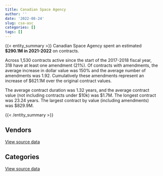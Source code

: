 ```yaml
---
title: Canadian Space Agency
author: ''
date: '2022-08-24'
slug: csa-asc
categories: []
tags: []
---
```


<script src="/rmarkdown-libs/htmlwidgets/htmlwidgets.js"></script>
<link href="/rmarkdown-libs/datatables-css/datatables-crosstalk.css" rel="stylesheet" />
<script src="/rmarkdown-libs/datatables-binding/datatables.js"></script>
<script src="/rmarkdown-libs/jquery/jquery-3.6.0.min.js"></script>
<link href="/rmarkdown-libs/dt-core-bootstrap/css/dataTables.bootstrap.min.css" rel="stylesheet" />
<link href="/rmarkdown-libs/dt-core-bootstrap/css/dataTables.bootstrap.extra.css" rel="stylesheet" />
<script src="/rmarkdown-libs/dt-core-bootstrap/js/jquery.dataTables.min.js"></script>
<script src="/rmarkdown-libs/dt-core-bootstrap/js/dataTables.bootstrap.min.js"></script>
<link href="/rmarkdown-libs/crosstalk/css/crosstalk.min.css" rel="stylesheet" />
<script src="/rmarkdown-libs/crosstalk/js/crosstalk.min.js"></script>
<script src="/rmarkdown-libs/htmlwidgets/htmlwidgets.js"></script>
<link href="/rmarkdown-libs/datatables-css/datatables-crosstalk.css" rel="stylesheet" />
<script src="/rmarkdown-libs/datatables-binding/datatables.js"></script>
<script src="/rmarkdown-libs/jquery/jquery-3.6.0.min.js"></script>
<link href="/rmarkdown-libs/dt-core-bootstrap/css/dataTables.bootstrap.min.css" rel="stylesheet" />
<link href="/rmarkdown-libs/dt-core-bootstrap/css/dataTables.bootstrap.extra.css" rel="stylesheet" />
<script src="/rmarkdown-libs/dt-core-bootstrap/js/jquery.dataTables.min.js"></script>
<script src="/rmarkdown-libs/dt-core-bootstrap/js/dataTables.bootstrap.min.js"></script>
<link href="/rmarkdown-libs/crosstalk/css/crosstalk.min.css" rel="stylesheet" />
<script src="/rmarkdown-libs/crosstalk/js/crosstalk.min.js"></script>

{{< entity_summary >}}
Canadian Space Agency spent an estimated **\$290.1M in 2021-2022** on contracts.

Across 1,530 contracts active since the start of the 2017-2018 fiscal year, 318 have at least one amendment (21%). Of contracts with amendments, the average increase in dollar value was 150% and the average number of amendments was 1.92. Cumulatively these amendments represent an increase of \$621.1M over the original contract values.

The average contract duration was 1.32 years, and the average contract value (not including contracts under \$10k) was \$1.7M. The longest contract was 23.24 years. The largest contract by value (including amendments) was \$829.9M.

{{< /entity_summary >}}

## Vendors

<div id="htmlwidget-1" style="width:100%;height:auto;" class="datatables html-widget"></div>
<script type="application/json" data-for="htmlwidget-1">{"x":{"style":"bootstrap","filter":"none","vertical":false,"data":[["<a href=\"/vendors/abb/\">ABB<\/a>","<a href=\"/vendors/access_2_networks/\">ACCESS 2 NETWORKS<\/a>","<a href=\"/vendors/adga_group/\">ADGA GROUP<\/a>","<a href=\"/vendors/airbus/\">AIRBUS<\/a>","<a href=\"/vendors/altis_human_resources/\">ALTIS HUMAN RESOURCES<\/a>","<a href=\"/vendors/applied_electonics/\">APPLIED ELECTONICS<\/a>","<a href=\"/vendors/artemp_personnel_services/\">ARTEMP PERSONNEL SERVICES<\/a>","<a href=\"/vendors/av_tech/\">AV TECH<\/a>","<a href=\"/vendors/beaudoin_canada/\">BEAUDOIN CANADA<\/a>","<a href=\"/vendors/bell_canada/\">BELL CANADA<\/a>","<a href=\"/vendors/black_mcdonald/\">BLACK MCDONALD<\/a>","<a href=\"/vendors/bouthillette_parizeau/\">BOUTHILLETTE PARIZEAU<\/a>","<a href=\"/vendors/c_core/\">C CORE<\/a>","<a href=\"/vendors/calian/\">CALIAN<\/a>","<a href=\"/vendors/canadensys_aerospace/\">CANADENSYS AEROSPACE<\/a>","<a href=\"/vendors/canadian_corps_of_commissionaires/\">CANADIAN CORPS OF COMMISSIONAIRES<\/a>","<a href=\"/vendors/canadian_nuclear_laboratories/\">CANADIAN NUCLEAR LABORATORIES<\/a>","<a href=\"/vendors/carahsoft_technology/\">CARAHSOFT TECHNOLOGY<\/a>","<a href=\"/vendors/carleton_university/\">CARLETON UNIVERSITY<\/a>","<a href=\"/vendors/cbci_telecom/\">CBCI TELECOM<\/a>","<a href=\"/vendors/cdw_canada/\">CDW CANADA<\/a>","<a href=\"/vendors/cedrom_sni/\">CEDROM SNI<\/a>","<a href=\"/vendors/charter_telecom/\">CHARTER TELECOM<\/a>","<a href=\"/vendors/chubb_edwards/\">CHUBB EDWARDS<\/a>","<a href=\"/vendors/cima/\">CIMA<\/a>","<a href=\"/vendors/cnw_group/\">CNW GROUP<\/a>","<a href=\"/vendors/communications_power/\">COMMUNICATIONS POWER<\/a>","<a href=\"/vendors/conexsys/\">CONEXSYS<\/a>","<a href=\"/vendors/contract_community/\">CONTRACT COMMUNITY<\/a>","<a href=\"/vendors/cummins_canada/\">CUMMINS CANADA<\/a>","<a href=\"/vendors/dell_computer/\">DELL COMPUTER<\/a>","<a href=\"/vendors/deloitte_and_touche/\">DELOITTE AND TOUCHE<\/a>","<a href=\"/vendors/domus_building_cleaning/\">DOMUS BUILDING CLEANING<\/a>","<a href=\"/vendors/ebsco_canada/\">EBSCO CANADA<\/a>","<a href=\"/vendors/elsevier/\">ELSEVIER<\/a>","<a href=\"/vendors/ems_technologies/\">EMS TECHNOLOGIES<\/a>","<a href=\"/vendors/evaluation_personnel_selection/\">EVALUATION PERSONNEL SELECTION<\/a>","<a href=\"/vendors/excel_human_resources/\">EXCEL HUMAN RESOURCES<\/a>","<a href=\"/vendors/ford_motor_company/\">FORD MOTOR COMPANY<\/a>","<a href=\"/vendors/garda_security_group/\">GARDA SECURITY GROUP<\/a>","<a href=\"/vendors/gartner/\">GARTNER<\/a>","<a href=\"/vendors/global_total_office/\">GLOBAL TOTAL OFFICE<\/a>","<a href=\"/vendors/goss_gilroy/\">GOSS GILROY<\/a>","<a href=\"/vendors/honeywell/\">HONEYWELL<\/a>","<a href=\"/vendors/hoskin_scientific/\">HOSKIN SCIENTIFIC<\/a>","<a href=\"/vendors/hypertec/\">HYPERTEC<\/a>","<a href=\"/vendors/ibm_canada/\">IBM CANADA<\/a>","<a href=\"/vendors/ifathom/\">IFATHOM<\/a>","<a href=\"/vendors/info_tech_research_group/\">INFO TECH RESEARCH GROUP<\/a>","<a href=\"/vendors/institut_national_d_optique/\">INSTITUT NATIONAL D OPTIQUE<\/a>","<a href=\"/vendors/integra_networks/\">INTEGRA NETWORKS<\/a>","<a href=\"/vendors/international_safety_research/\">INTERNATIONAL SAFETY RESEARCH<\/a>","<a href=\"/vendors/iron_mountain/\">IRON MOUNTAIN<\/a>","<a href=\"/vendors/it_net_consultants/\">IT NET CONSULTANTS<\/a>","<a href=\"/vendors/itex/\">ITEX<\/a>","<a href=\"/vendors/keysight_technologies_canada/\">KEYSIGHT TECHNOLOGIES CANADA<\/a>","<a href=\"/vendors/kone/\">KONE<\/a>","<a href=\"/vendors/kpmg/\">KPMG<\/a>","<a href=\"/vendors/l3harris/\">L3HARRIS<\/a>","<a href=\"/vendors/lansdowne_technologies/\">LANSDOWNE TECHNOLOGIES<\/a>","<a href=\"/vendors/leo_pisces_services_group/\">LEO PISCES SERVICES GROUP<\/a>","<a href=\"/vendors/les_entreprises_fervel/\">LES ENTREPRISES FERVEL<\/a>","<a href=\"/vendors/lumina_it/\">LUMINA IT<\/a>","<a href=\"/vendors/macdonald_dettwiler_and_associates/\">MACDONALD DETTWILER AND ASSOCIATES<\/a>","<a href=\"/vendors/magellan_aerospace/\">MAGELLAN AEROSPACE<\/a>","<a href=\"/vendors/media_q/\">MEDIA Q<\/a>","<a href=\"/vendors/mega_tech/\">MEGA TECH<\/a>","<a href=\"/vendors/mgis/\">MGIS<\/a>","<a href=\"/vendors/michanie_construction/\">MICHANIE CONSTRUCTION<\/a>","<a href=\"/vendors/microsoft_canada/\">MICROSOFT CANADA<\/a>","<a href=\"/vendors/mishkumi_technologies/\">MISHKUMI TECHNOLOGIES<\/a>","<a href=\"/vendors/neptec_design_group/\">NEPTEC DESIGN GROUP<\/a>","<a href=\"/vendors/nisha_techonologies/\">NISHA TECHONOLOGIES<\/a>","<a href=\"/vendors/opentext/\">OPENTEXT<\/a>","<a href=\"/vendors/oracle_canada/\">ORACLE CANADA<\/a>","<a href=\"/vendors/phaselock_systems_international/\">PHASELOCK SYSTEMS INTERNATIONAL<\/a>","<a href=\"/vendors/pleiad_canada/\">PLEIAD CANADA<\/a>","<a href=\"/vendors/podolinsky_equipment/\">PODOLINSKY EQUIPMENT<\/a>","<a href=\"/vendors/polaris_industries/\">POLARIS INDUSTRIES<\/a>","<a href=\"/vendors/pra/\">PRA<\/a>","<a href=\"/vendors/precisionit/\">PRECISIONIT<\/a>","<a href=\"/vendors/printers_plus/\">PRINTERS PLUS<\/a>","<a href=\"/vendors/procom_consultants/\">PROCOM CONSULTANTS<\/a>","<a href=\"/vendors/prologic_systems/\">PROLOGIC SYSTEMS<\/a>","<a href=\"/vendors/pylon_electronics/\">PYLON ELECTRONICS<\/a>","<a href=\"/vendors/qmr/\">QMR<\/a>","<a href=\"/vendors/quantum_management_services/\">QUANTUM MANAGEMENT SERVICES<\/a>","<a href=\"/vendors/quintet_consulting/\">QUINTET CONSULTING<\/a>","<a href=\"/vendors/sap/\">SAP<\/a>","<a href=\"/vendors/sed_systems/\">SED SYSTEMS<\/a>","<a href=\"/vendors/shi_canada/\">SHI CANADA<\/a>","<a href=\"/vendors/siemens/\">SIEMENS<\/a>","<a href=\"/vendors/sierra_systems_group/\">SIERRA SYSTEMS GROUP<\/a>","<a href=\"/vendors/softchoice/\">SOFTCHOICE<\/a>","<a href=\"/vendors/softsim_technologies/\">SOFTSIM TECHNOLOGIES<\/a>","<a href=\"/vendors/stantec/\">STANTEC<\/a>","<a href=\"/vendors/suse_software_solutions_canada/\">SUSE SOFTWARE SOLUTIONS CANADA<\/a>","<a href=\"/vendors/systemscope/\">SYSTEMSCOPE<\/a>","<a href=\"/vendors/telesat/\">TELESAT<\/a>","<a href=\"/vendors/teramach_technologies/\">TERAMACH TECHNOLOGIES<\/a>","<a href=\"/vendors/testforce_systems/\">TESTFORCE SYSTEMS<\/a>","<a href=\"/vendors/thales/\">THALES<\/a>","<a href=\"/vendors/the_aim_group/\">THE AIM GROUP<\/a>","<a href=\"/vendors/the_mathworks/\">THE MATHWORKS<\/a>","<a href=\"/vendors/the_vcan_group/\">THE VCAN GROUP<\/a>","<a href=\"/vendors/thomas_schmidt/\">THOMAS SCHMIDT<\/a>","<a href=\"/vendors/thyssenkrupp_elevator/\">THYSSENKRUPP ELEVATOR<\/a>","<a href=\"/vendors/tundra_technical_solutions/\">TUNDRA TECHNICAL SOLUTIONS<\/a>","<a href=\"/vendors/turtle_island_staffing/\">TURTLE ISLAND STAFFING<\/a>","<a href=\"/vendors/university_of_alberta/\">UNIVERSITY OF ALBERTA<\/a>","<a href=\"/vendors/university_of_british_columbia/\">UNIVERSITY OF BRITISH COLUMBIA<\/a>","<a href=\"/vendors/university_of_calgary/\">UNIVERSITY OF CALGARY<\/a>","<a href=\"/vendors/university_of_guelph/\">UNIVERSITY OF GUELPH<\/a>","<a href=\"/vendors/university_of_ottawa/\">UNIVERSITY OF OTTAWA<\/a>","<a href=\"/vendors/university_of_saskatchewan/\">UNIVERSITY OF SASKATCHEWAN<\/a>","<a href=\"/vendors/university_of_toronto/\">UNIVERSITY OF TORONTO<\/a>","<a href=\"/vendors/university_of_waterloo/\">UNIVERSITY OF WATERLOO<\/a>","<a href=\"/vendors/university_of_western_ontario/\">UNIVERSITY OF WESTERN ONTARIO<\/a>","<a href=\"/vendors/vaisala_canada/\">VAISALA CANADA<\/a>","<a href=\"/vendors/wajax/\">WAJAX<\/a>","<a href=\"/vendors/waste_management_of_canada/\">WASTE MANAGEMENT OF CANADA<\/a>","<a href=\"/vendors/workdynamics_technologies/\">WORKDYNAMICS TECHNOLOGIES<\/a>","<a href=\"/vendors/wsp/\">WSP<\/a>"],[1750613.74,null,475971.29,null,null,230829.56,14403.41,618144.82,2346867.16,null,null,null,20977.81,643683.92,1000644.39,2272797.01,38405.43,18674.24,null,null,37531.3,18417.13,null,45632.54,null,22995,1026723.1,7654.5,15506.33,null,null,22995,200965.05,34194.86,82970.26,8897258.15,10991.27,null,null,null,null,null,42850.42,6847091.89,null,null,null,null,11499.03,515359.12,null,48812.27,11863.92,45245.3,null,166268.2,17373.75,43198.62,1580266.55,123860,null,523967.46,17120.27,165276095.04,472288.82,12814.2,null,100596.17,117455.64,23696.03,19065.74,7903264.32,296269.42,16269.82,231962.4,null,null,null,null,161318.37,27645.45,20431.06,382256.34,40298.58,81698.65,87698.06,null,null,11421.55,3416478.72,null,158616.61,40971.75,13857.01,558409.97,null,null,null,197022.89,157315.89,null,227289.22,70463.98,224328.48,null,null,29425.62,51090.64,null,100862.07,72918.2,1747567.33,728042.15,209288.01,1034258.38,504417.64,1618396.58,124289.61,72866.21,null,null,2758.94,null],[2178885.93,null,347611.71,571157.03,null,193120.06,null,681531.5,2353296.94,28808.13,null,null,null,775802.5,1584955.48,2394167.59,74372.41,15099.57,null,33498.79,1814.32,34352.35,null,12586.23,null,19545.75,1029536.04,3843,9493.67,null,12069.11,null,201515.64,82863.07,107639.8,8921634.2,null,11035.35,29020.95,null,21346.99,null,75537.08,15128678.72,null,31353.29,50664.15,null,56115.27,430642.55,null,null,13449.93,null,46196.96,58354.88,23207.27,300444.66,1584596.05,227604.72,null,525603.57,null,162947444.95,1104007.23,11300,null,null,null,10809.07,null,7032744.87,1288967.57,16627.74,208842.43,null,6798.69,null,35217.46,96441.66,null,null,440785.15,29029.87,81922.49,10885.25,16084.43,46935,11520.5,3425838.94,null,159051.17,79620.19,90632.15,379224.56,6253.31,null,null,197562.68,null,42700.44,367280.04,null,185277.74,15065.91,null,16745.58,97391.53,70789.89,109247.42,73117.97,1553315.34,730036.78,209861.4,835160.64,736998.86,1346652.58,85319,null,null,null,13463.64,null],[4371835.93,24218.47,236094.7,1737838.07,172462.5,19511.86,null,708973.92,2346867.16,null,268126.66,51111.56,358188.77,248458.82,944007.11,2427826.59,null,null,26904.15,null,213820.15,14952.87,6849.61,7496.72,48581.38,24144.75,1026723.1,null,null,14168.94,null,195844.97,200965.05,22343.6,87935.87,8897258.15,16096.5,19662.98,null,24834.6,15333.76,null,12050.3,17230428.11,22875.97,52162.28,69893.37,3371.64,null,null,140524.09,null,14183.02,null,null,115437.62,23143.86,84728.6,1834097.32,374659.61,43812.57,524167.5,null,215423869.02,2054442.68,null,24794.28,null,12304.57,29150.02,null,331625.7,475485.44,13692.73,309369.98,11467.03,22131.89,null,null,71634.32,null,null,594887.35,null,14692.03,16950,null,null,11520.5,3416478.72,29971.95,180558.55,null,169984.52,628441.18,10346.39,null,60500.33,197022.89,null,null,366276.54,null,48278.11,30049.5,3487.22,15098.47,null,131828.11,294632.37,54738.59,998490.79,559543.17,209288.01,58452.8,706306.02,1342973.21,null,null,14762.87,1240.24,13426.85,104898.59],[2632334.31,null,null,1147989.96,99411.75,18816.92,null,605200.43,null,null,174849.8,588671.63,722314.38,31009.27,618824.55,4308372.76,null,13788.27,null,94812.62,204105.38,20258.72,35665.18,null,null,17331.28,255977.54,null,null,30826.4,null,null,200965.05,14773.65,76547.58,8897258.15,null,null,null,null,null,16010.16,129512.66,15659512.81,61967.8,null,142051.15,36294.74,null,null,null,null,12045.4,null,13081.86,113336.45,5770.11,156308.24,2066612.73,-74201.53,48167.44,524167.5,null,218794355.17,429983.99,null,null,null,null,251001.64,null,25599.07,857719.95,null,53036.47,null,null,38907.08,null,49072.33,null,null,201544.86,null,61638.98,null,null,null,null,null,12050.45,126393.23,null,88778.94,628441.18,32345.12,31047.89,98144.99,216649.05,null,175975.65,252282.85,null,99499.78,30049.5,10022.34,null,null,131828.11,488572.4,null,738820.73,801024.4,87155.56,null,216870.58,574258.68,1380246,null,null,10059.76,10667.91,367814.8]],"container":"<table class=\"table table-striped table-hover row-border order-column display\">\n  <thead>\n    <tr>\n      <th>Vendor<\/th>\n      <th>2018-2019<\/th>\n      <th>2019-2020<\/th>\n      <th>2020-2021<\/th>\n      <th>2021-2022<\/th>\n    <\/tr>\n  <\/thead>\n<\/table>","options":{"order":[[4,"desc"]],"pageLength":10,"autoWidth":true,"columnDefs":[{"targets":1,"render":"function(data, type, row, meta) {\n    return type !== 'display' ? data : DTWidget.formatCurrency(data, \"$\", 2, 3, \",\", \".\", true, null);\n  }"},{"targets":2,"render":"function(data, type, row, meta) {\n    return type !== 'display' ? data : DTWidget.formatCurrency(data, \"$\", 2, 3, \",\", \".\", true, null);\n  }"},{"targets":3,"render":"function(data, type, row, meta) {\n    return type !== 'display' ? data : DTWidget.formatCurrency(data, \"$\", 2, 3, \",\", \".\", true, null);\n  }"},{"targets":4,"render":"function(data, type, row, meta) {\n    return type !== 'display' ? data : DTWidget.formatCurrency(data, \"$\", 2, 3, \",\", \".\", true, null);\n  }"},{"width":"16%","targets":[1,2,3,4]},{"className":"dt-right","targets":[1,2,3,4]}],"orderClasses":false}},"evals":["options.columnDefs.0.render","options.columnDefs.1.render","options.columnDefs.2.render","options.columnDefs.3.render"],"jsHooks":[]}</script>
<p class="text-right">
<a href="https://github.com/GoC-Spending/contracts-data/tree/main/data/out/departments/csa-asc/summary_by_fiscal_year_by_vendor.csv" class="source-data-link btn btn-link">View source data</a>
</p>

## Categories

<div id="htmlwidget-2" style="width:100%;height:auto;" class="datatables html-widget"></div>
<script type="application/json" data-for="htmlwidget-2">{"x":{"style":"bootstrap","filter":"none","vertical":false,"data":[["<a href=\"/categories/0_other/\">(Other)<\/a>","<a href=\"/categories/1_facilities_and_construction/\">Facilities and construction<\/a>","<a href=\"/categories/10_office_management/\">Office management<\/a>","<a href=\"/categories/2_professional_services/\">Professional services<\/a>","<a href=\"/categories/3_information_technology/\">Information technology<\/a>","<a href=\"/categories/4_medical/\">Medical<\/a>","<a href=\"/categories/5_transportation_and_logistics/\">Transportation and logistics<\/a>","<a href=\"/categories/6_industrial_products_and_services/\">Industrial products and services<\/a>","<a href=\"/categories/8_security_and_protection/\">Security and protection<\/a>","<a href=\"/categories/9_human_capital/\">Human capital<\/a>"],[1268234.86,59225447.16,98793.06,165499209.35,3575637.03,76364.42,244223.13,2303788.57,2272797.01,524651.14],[1264999.97,66653678.54,193114.17,163580574.99,8000840.1,123588.24,345542.17,2030475.59,2394167.59,529589.97],[985521.89,113864843.78,115720.91,168451599.52,8913034.2,166681.94,86739.81,759574.55,2427826.59,661704.23],[853623.15,108468890.32,188054.32,165040900.98,9009726.86,148869.6,196494.96,1044996.61,4308372.76,823604.96]],"container":"<table class=\"table table-striped table-hover row-border order-column display\">\n  <thead>\n    <tr>\n      <th>Category<\/th>\n      <th>2018-2019<\/th>\n      <th>2019-2020<\/th>\n      <th>2020-2021<\/th>\n      <th>2021-2022<\/th>\n    <\/tr>\n  <\/thead>\n<\/table>","options":{"order":[[4,"desc"]],"dom":"t","pageLength":30,"autoWidth":true,"columnDefs":[{"targets":1,"render":"function(data, type, row, meta) {\n    return type !== 'display' ? data : DTWidget.formatCurrency(data, \"$\", 2, 3, \",\", \".\", true, null);\n  }"},{"targets":2,"render":"function(data, type, row, meta) {\n    return type !== 'display' ? data : DTWidget.formatCurrency(data, \"$\", 2, 3, \",\", \".\", true, null);\n  }"},{"targets":3,"render":"function(data, type, row, meta) {\n    return type !== 'display' ? data : DTWidget.formatCurrency(data, \"$\", 2, 3, \",\", \".\", true, null);\n  }"},{"targets":4,"render":"function(data, type, row, meta) {\n    return type !== 'display' ? data : DTWidget.formatCurrency(data, \"$\", 2, 3, \",\", \".\", true, null);\n  }"},{"width":"16%","targets":[1,2,3,4]},{"className":"dt-right","targets":[1,2,3,4]}],"orderClasses":false,"lengthMenu":[10,25,30,50,100]}},"evals":["options.columnDefs.0.render","options.columnDefs.1.render","options.columnDefs.2.render","options.columnDefs.3.render"],"jsHooks":[]}</script>
<p class="text-right">
<a href="https://github.com/GoC-Spending/contracts-data/tree/main/data/out/departments/csa-asc/summary_by_fiscal_year_by_category.csv" class="source-data-link btn btn-link">View source data</a>
</p>

